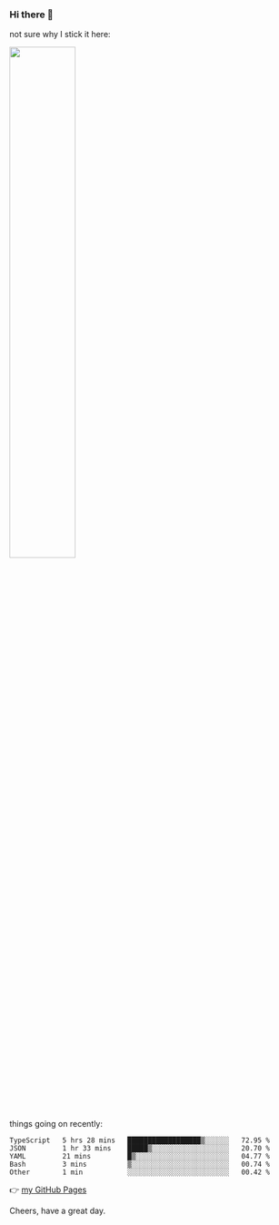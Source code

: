 ### Hi there 👋

not sure why I stick it here:

[<img width="48%" src="https://github-readme-stats.vercel.app/api?username=ykzhukian&show_icons=true&theme=dracula">](https://github.com/anuraghazra/github-readme-stats)


things going on recently:

<!--START_SECTION:waka-->

```text
TypeScript   5 hrs 28 mins   ██████████████████▒░░░░░░   72.95 %
JSON         1 hr 33 mins    █████▒░░░░░░░░░░░░░░░░░░░   20.70 %
YAML         21 mins         █▒░░░░░░░░░░░░░░░░░░░░░░░   04.77 %
Bash         3 mins          ▒░░░░░░░░░░░░░░░░░░░░░░░░   00.74 %
Other        1 min           ░░░░░░░░░░░░░░░░░░░░░░░░░   00.42 %
```

<!--END_SECTION:waka-->

👉 [my GitHub Pages](https://ykzhukian.github.io)

Cheers, have a great day.

